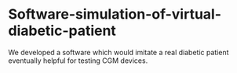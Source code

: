 # Software-simulation-of-virtual-diabetic-patient

We developed a software which would imitate a real diabetic patient eventually helpful for testing CGM devices.
